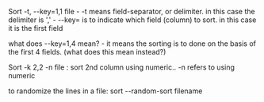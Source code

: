 Sort -t, --key=1,1 file
	- -t means field-separator, or delimiter. in this case the delimiter is ','
	- --key= is to indicate which field (column) to sort. in this case it is the first field

what does --key=1,4 mean? 
	- it means the sorting is to done on the basis of the first 4 fields. (what does this mean instead?)

Sort -k 2,2 -n file : sort 2nd column using numeric.. -n refers to using numeric

to randomize the lines in a file: sort --random-sort filename
